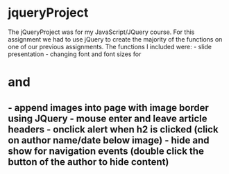# jqueryProject
<p>The jQueryProject was for my JavaScript/JQuery course. For this assignment we had to use jQuery to create the majority of the functions on one of our previous assignments. The functions I included were:
	- slide presentation
	- changing font and font sizes for <h1> and <h2>
	- append images into page with image border using JQuery
	- mouse enter and leave article headers
	- onclick alert when h2 is clicked (click on author name/date below image)
	- hide and show for navigation events (double click the button of the author to hide content)</p>
